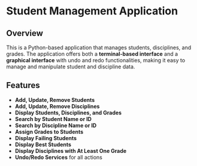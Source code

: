# Student Management Application

## Overview

This is a Python-based application that manages students, disciplines, and grades. The application offers both a **terminal-based interface** and a **graphical interface** with undo and redo functionalities, making it easy to manage and manipulate student and discipline data.

## Features

- **Add, Update, Remove Students**
- **Add, Update, Remove Disciplines**
- **Display Students, Disciplines, and Grades**
- **Search by Student Name or ID**
- **Search by Discipline Name or ID**
- **Assign Grades to Students**
- **Display Failing Students**
- **Display Best Students**
- **Display Disciplines with At Least One Grade**
- **Undo/Redo Services** for all actions
